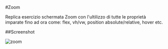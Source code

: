 #Zoom

Replica esercizio schermata Zoom con l'ultilizzo di tutte le proprietà imparate fino ad ora come: flex, vh/vw, position absolute/relative, hover etc.

##Screenshot

![zoom](https://github.com/RuxandraRambet/html-css-zoom/assets/142692674/cbd292a5-3984-4bd0-a7e8-6d586e420828)
